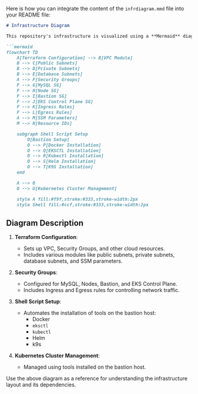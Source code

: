 Here is how you can integrate the content of the `infrdiagram.mmd` file into your README file:

```markdown
# Infrastructure Diagram

This repository's infrastructure is visualized using a **Mermaid** diagram. Below is an overview of the infrastructure components and their relationships:

```mermaid
flowchart TD
    A[Terraform Configuration] --> B[VPC Module]
    B --> C[Public Subnets]
    B --> D[Private Subnets]
    B --> E[Database Subnets]
    A --> F[Security Groups]
    F --> G[MySQL SG]
    F --> H[Node SG]
    F --> I[Bastion SG]
    F --> J[EKS Control Plane SG]
    F --> K[Ingress Rules]
    F --> L[Egress Rules]
    A --> M[SSM Parameters]
    M --> N[Resource IDs]

    subgraph Shell Script Setup
        O[Bastion Setup]
        O --> P[Docker Installation]
        O --> Q[EKSCTL Installation]
        O --> R[Kubectl Installation]
        O --> S[Helm Installation]
        O --> T[K9S Installation]
    end

    A --> O
    O --> U[Kubernetes Cluster Management]

    style A fill:#f9f,stroke:#333,stroke-width:2px
    style Shell fill:#ccf,stroke:#333,stroke-width:2px
```

## Diagram Description

1. **Terraform Configuration**:
   - Sets up VPC, Security Groups, and other cloud resources.
   - Includes various modules like public subnets, private subnets, database subnets, and SSM parameters.

2. **Security Groups**:
   - Configured for MySQL, Nodes, Bastion, and EKS Control Plane.
   - Includes Ingress and Egress rules for controlling network traffic.

3. **Shell Script Setup**:
   - Automates the installation of tools on the bastion host:
     - Docker
     - `eksctl`
     - `kubectl`
     - Helm
     - k9s

4. **Kubernetes Cluster Management**:
   - Managed using tools installed on the bastion host.

Use the above diagram as a reference for understanding the infrastructure layout and its dependencies.
```

